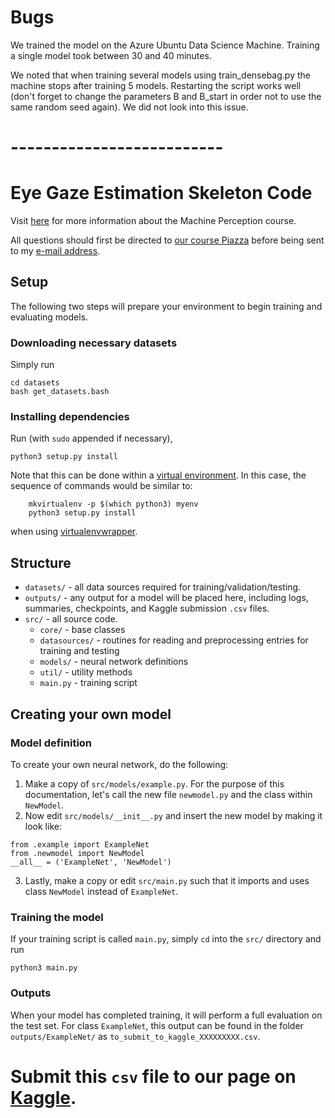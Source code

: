 # Bugs

We trained the model on the Azure Ubuntu Data Science Machine. Training a single model took between 30 and 40 minutes.

We noted that when training several models using train_densebag.py the machine stops after training 5 models. Restarting the script works well (don't forget to change the parameters B and B_start in order not to use the same random seed again).
We did not look into this issue.






# --------------------------

# Eye Gaze Estimation Skeleton Code
Visit [here](https://ait.ethz.ch/teaching/courses/2018-SS-Machine-Perception/) for more information about the Machine Perception course.

All questions should first be directed to [our course Piazza](https://piazza.com/class/jdbpmonr7fa26b) before being sent to my [e-mail address](mailto:spark@inf.ethz.ch).

## Setup

The following two steps will prepare your environment to begin training and evaluating models.

### Downloading necessary datasets

Simply run

```
cd datasets
bash get_datasets.bash
```

### Installing dependencies

Run (with `sudo` appended if necessary),
```
python3 setup.py install
```

Note that this can be done within a [virtual environment](https://docs.python.org/3/tutorial/venv.html). In this case, the sequence of commands would be similar to:
```
    mkvirtualenv -p $(which python3) myenv
    python3 setup.py install
```

when using [virtualenvwrapper](https://virtualenvwrapper.readthedocs.io/en/latest/).

## Structure

* `datasets/` - all data sources required for training/validation/testing.
* `outputs/` - any output for a model will be placed here, including logs, summaries, checkpoints, and Kaggle submission `.csv` files.
* `src/` - all source code.
    * `core/` - base classes
    * `datasources/` - routines for reading and preprocessing entries for training and testing
    * `models/` - neural network definitions
    * `util/` - utility methods
    * `main.py` - training script

## Creating your own model
### Model definition
To create your own neural network, do the following:
1. Make a copy of `src/models/example.py`. For the purpose of this documentation, let's call the new file `newmodel.py` and the class within `NewModel`.
2. Now edit `src/models/__init__.py` and insert the new model by making it look like:

```
from .example import ExampleNet
from .newmodel import NewModel
__all__ = ('ExampleNet', 'NewModel')
```

3. Lastly, make a copy or edit `src/main.py` such that it imports and uses class `NewModel` instead of `ExampleNet`.

### Training the model
If your training script is called `main.py`, simply `cd` into the `src/` directory and run
```
python3 main.py
```

### Outputs
When your model has completed training, it will perform a full evaluation on the test set. For class `ExampleNet`, this output can be found in the folder `outputs/ExampleNet/` as `to_submit_to_kaggle_XXXXXXXXX.csv`.

Submit this `csv` file to our page on [Kaggle](https://www.kaggle.com/c/mp18-eye-gaze-estimation/submissions).
=======
